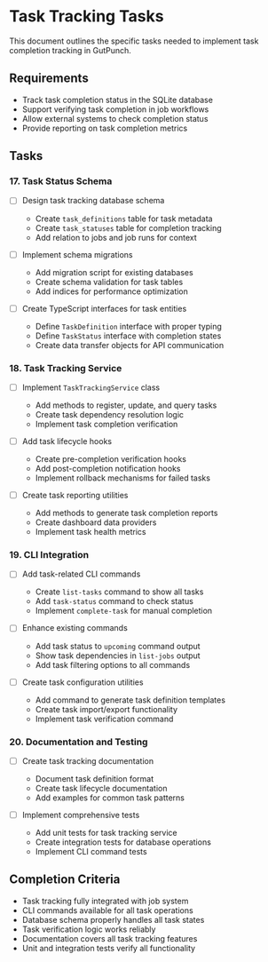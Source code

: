 # Task Tracking Tasks

This document outlines the specific tasks needed to implement task completion tracking in GutPunch.

## Requirements

- Track task completion status in the SQLite database
- Support verifying task completion in job workflows
- Allow external systems to check completion status
- Provide reporting on task completion metrics

## Tasks

### 17. Task Status Schema

- [ ] Design task tracking database schema
  - Create `task_definitions` table for task metadata
  - Create `task_statuses` table for completion tracking
  - Add relation to jobs and job runs for context

- [ ] Implement schema migrations
  - Add migration script for existing databases
  - Create schema validation for task tables
  - Add indices for performance optimization

- [ ] Create TypeScript interfaces for task entities
  - Define `TaskDefinition` interface with proper typing
  - Define `TaskStatus` interface with completion states
  - Create data transfer objects for API communication

### 18. Task Tracking Service

- [ ] Implement `TaskTrackingService` class
  - Add methods to register, update, and query tasks
  - Create task dependency resolution logic
  - Implement task completion verification

- [ ] Add task lifecycle hooks
  - Create pre-completion verification hooks
  - Add post-completion notification hooks
  - Implement rollback mechanisms for failed tasks

- [ ] Create task reporting utilities
  - Add methods to generate task completion reports
  - Create dashboard data providers
  - Implement task health metrics

### 19. CLI Integration

- [ ] Add task-related CLI commands
  - Create `list-tasks` command to show all tasks
  - Add `task-status` command to check status
  - Implement `complete-task` for manual completion

- [ ] Enhance existing commands
  - Add task status to `upcoming` command output
  - Show task dependencies in `list-jobs` output
  - Add task filtering options to all commands

- [ ] Create task configuration utilities
  - Add command to generate task definition templates
  - Create task import/export functionality
  - Implement task verification command

### 20. Documentation and Testing

- [ ] Create task tracking documentation
  - Document task definition format
  - Create task lifecycle documentation
  - Add examples for common task patterns

- [ ] Implement comprehensive tests
  - Add unit tests for task tracking service
  - Create integration tests for database operations
  - Implement CLI command tests

## Completion Criteria

- Task tracking fully integrated with job system
- CLI commands available for all task operations
- Database schema properly handles all task states
- Task verification logic works reliably
- Documentation covers all task tracking features
- Unit and integration tests verify all functionality
